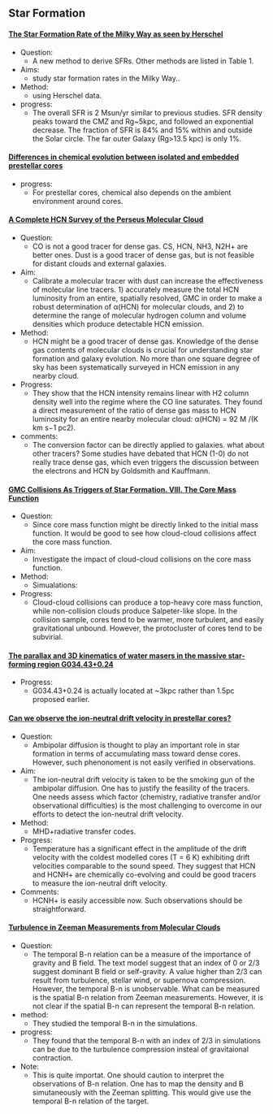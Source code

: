 ## Star Formation

#### [The Star Formation Rate of the Milky Way as seen by Herschel](https://arxiv.org/abs/2211.05573)
- Question: 
	- A new method to derive SFRs. Other methods are listed in Table 1.
- Aims: 
	- study star formation rates in the Milky Way..
- Method:
	- using Herschel data.
- progress: 
	- The overall SFR is 2 Msun/yr similar to previous studies. SFR density peaks toward the CMZ and Rg~5kpc, and followed an exponential decrease. The fraction of SFR is 84% and 15% within and outside the Solar circle. The far outer Galaxy (Rg>13.5 kpc) is only 1%. 


#### [Differences in chemical evolution between isolated and embedded prestellar cores](https://arxiv.org/abs/2211.12529)
- progress:
	- For prestellar cores, chemical also depends on the ambient environment around cores.


#### [A Complete HCN Survey of the Perseus Molecular Cloud](https://arxiv.org/abs/2301.07623)
- Question:
  - CO is not a good tracer for dense gas. CS, HCN, NH3, N2H+ are better ones. Dust is a good tracer of dense gas, but is not feasible for distant clouds and external galaxies.
- Aim:
  -  Calibrate a molecular tracer with dust can increase the effectiveness of molecular line tracers. 1) accurately measure the total HCN luminosity from an entire, spatially resolved, GMC in order to make a robust determination of α(HCN) for molecular clouds, and 2) to determine the range of molecular hydrogen column and volume densities which produce detectable HCN emission. 
- Method:
  - HCN might be a good tracer of dense gas. Knowledge of the dense gas contents of molecular clouds is crucial for understanding star formation and galaxy evolution. No more than one square degree of sky has been systematically surveyed in HCN emission in any nearby cloud.
- Progress:
  - They show that the HCN intensity remains linear with H2 column density well into the regime where the CO line saturates. They found a direct measurement of the ratio of dense gas mass to HCN luminosity for an entire nearby molecular cloud: α(HCN) = 92 M /(K km s−1 pc2).
- comments:
  - The conversion factor can be directly applied to galaxies. what about other tracers? Some studies have debated that HCN (1-0) do not really trace dense gas, which even triggers the discussion between the electrons and HCN by Goldsmith and Kauffmann.


#### [GMC Collisions As Triggers of Star Formation. VIII. The Core Mass Function](https://arxiv.org/abs/2301.10657)
- Question:
  - Since core mass function might be directly linked to the initial mass function. It would be good to see how cloud-cloud collisions affect the core mass function.
- Aim:
  - Investigate the impact of cloud-cloud collisions on the core mass function.
- Method:
  - Simualations:
- Progress:
  - Cloud-cloud collisions can produce a top-heavy core mass function, while non-collision clouds produce Salpeter-like slope. In the collision sample, cores tend to be warmer, more turbulent, and easily gravitational unbound. However, the protocluster of cores tend to be subvirial.

#### [The parallax and 3D kinematics of water masers in the massive star-forming region G034.43+0.24](https://arxiv.org/abs/2303.09129)
- Progress:
  - G034.43+0.24 is actually located at ~3kpc rather than 1.5pc proposed earlier.


#### [Can we observe the ion-neutral drift velocity in prestellar cores?](https://arxiv.org/abs/2303.09583)
- Question:
  - Ambipolar diffusion is thought to play an important role in star formation in terms of accumulating mass toward dense cores. However, such phenonoment is not easily verified in observations.
- Aim:
  - The ion-neutral drift velocity is taken to be the smoking gun of the ambipolar diffusion. One has to justify the feasility of the tracers. One needs assess which factor (chemistry, radiative transfer and/or observational difficulties) is the most challenging to overcome in our efforts to detect the ion-neutral drift velocity.
- Method:
  - MHD+radiative transfer codes.
- Progress:
  - Temperature has a significant effect in the amplitude of the drift velocity with the coldest modelled cores (T = 6 K) exhibiting drift velocities comparable to the sound speed. They suggest that HCN and HCNH+ are chemically co-evolving and could be good tracers to measure the ion-neutral drift velocity.
- Comments:
  - HCNH+ is easily accessible now. Such observations should be straightforward.


#### [Turbulence in Zeeman Measurements from Molecular Clouds](https://arxiv.org/abs/2303.11614)
- Question:
  - The temporal B-n relation can be a measure of the importance of gravity and B field. The text model suggest that an index of 0 or 2/3 suggest dominant B field or self-gravity. A value higher than 2/3 can result from turbulence, stellar wind, or supernova compression. However, the temporal B-n is unobservable. What can be measured is the spatial B-n relation from Zeeman measurements. However, it is not clear if the spatial B-n can represent the temporal B-n relation.
- method:
  - They studied the temporal B-n in the simulations.
- progress:
  - They found that the temporal B-n with an index of 2/3 in simulations can be due to the turbulence compression insteal of gravitaional contraction.
- Note:
  - This is quite importat. One should caution to interpret the observations of B-n relation. One has to map the density and B simutaneously with the Zeeman splitting. This would give use the temporal B-n relation of the target. 

